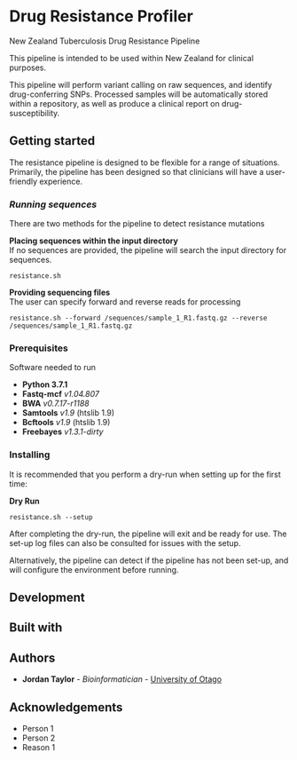 # Drug Resistance Profiler
New Zealand Tuberculosis Drug Resistance Pipeline

This pipeline is intended to be used within New Zealand for clinical purposes.

This pipeline will perform variant calling on raw sequences, and identify drug-conferring SNPs. Processed samples will be automatically stored within a repository, as well as produce a clinical report on drug-susceptibility.

## Getting started
The resistance pipeline is designed to be flexible for a range of situations. Primarily, the pipeline has been designed so that clinicians will have a user-friendly experience.

### ***Running sequences***
There are two methods for the pipeline to detect resistance mutations

**Placing sequences within the input directory**\
If no sequences are provided, the pipeline will search the input directory for sequences.
```
resistance.sh
```
**Providing sequencing files**\
The user can specify forward and reverse reads for processing
```
resistance.sh --forward /sequences/sample_1_R1.fastq.gz --reverse /sequences/sample_1_R1.fastq.gz
```

### Prerequisites

Software needed to run
* **Python 3.7.1**
* **Fastq-mcf** *v1.04.807*
* **BWA** *v0.7.17-r1188*
* **Samtools** *v1.9* (htslib 1.9)
* **Bcftools** *v1.9* (htslib 1.9)
* **Freebayes** *v1.3.1-dirty*

### Installing

It is recommended that you perform a dry-run when setting up for the first time:

**Dry Run**
```
resistance.sh --setup
```
After completing the dry-run, the pipeline will exit and be ready for use. The set-up log files can also be consulted for issues with the setup.

Alternatively, the pipeline can detect if the pipeline has not been set-up, and will configure the environment before running.
## Development

## Built with

## Authors
* **Jordan Taylor** - *Bioinformatician* - [University of Otago](https://micro.otago.ac.nz/our-people/other-research-staff/tom-devine-2/)

## Acknowledgements

* Person 1
* Person 2
* Reason 1
